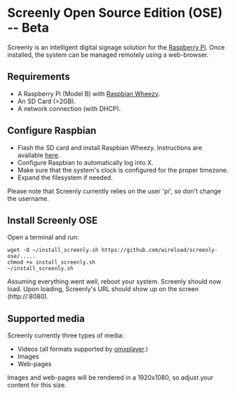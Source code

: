 # Screenly Open Source Edition (OSE) -- Beta

Screenly is an intelligent digital signage solution for the [Raspberry Pi](http://www.raspberrypi.org/).
Once installed, the system can be managed remotely using a web-browser.

## Requirements

 * A Raspberry Pi (Model B) with [Raspbian Wheezy](http://www.raspberrypi.org/downloads).
 * An SD Card (>2GB).
 * A network connection (with DHCP).

## Configure Raspbian

 * Flash the SD card and install Raspbian Wheezy. Instructions are available [here](http://elinux.org/RPi_Easy_SD_Card_Setup).
 * Configure Raspbian to automatically log into X.
 * Make sure that the system's clock is configured for the proper timezone.
 * Expand the filesystem if needed. 

Please note that Screenly currently relies on the user 'pi', so don't change the username.

## Install Screenly OSE
 
Open a terminal and run:

    wget -O ~/install_screenly.sh https://github.com/wireload/screenly-ose/.....
    chmod +x install_screenly.sh
    ~/install_screenly.sh

Assuming everything went well, reboot your system. Screenly should now load. Upon loading, Screenly's URL should show up on the screen (http://<the IP>:8080).

## Supported media

Screenly currently three types of media:

 * Videos (all formats supported by [omxplayer](https://github.com/huceke/omxplayer/).)
 * Images
 * Web-pages

Images and web-pages will be rendered in a 1920x1080, so adjust your content for this size.
